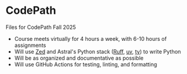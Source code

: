 # CodePath
Files for CodePath Fall 2025

- Course meets virtually for 4 hours a week, with 6-10 hours of assignments
- Will use [Zed](https://zed.dev/) and Astral's Python stack ([Ruff](https://docs.astral.sh/ruff/), [uv](https://docs.astral.sh/uv/), [ty](https://docs.astral.sh/ty/)) to write Python
- Will be as organized and documentative as possible
- Will use GitHub Actions for testing, linting, and formatting
